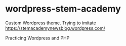 # wordpress-stem-academy
Custom Wordpress theme. Trying to imitate https://stemacademynewsblog.wordpress.com/


Practicing Wordpress and PHP
